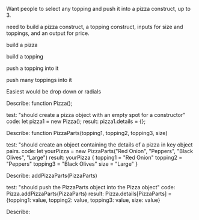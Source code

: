 Want people to select any topping and push it into a pizza construct, up to 3.

need to build a pizza construct, a topping construct, inputs for size and toppings, and an output for price.

build a pizza

build a topping

push a topping into it

push many toppings into it

Easiest would be drop down or radials

Describe: function Pizza();

test: "should create a pizza object with an empty spot for a constructor"
code: let pizza1 = new Pizza();
result: pizza1.details = {};


Describe: function PizzaParts(topping1, topping2, topping3, size)

test: "should create an object containing the details of a pizza in key object pairs.
code: let yourPizza = new PizzaParts("Red Onion", "Peppers", "Black Olives", "Large")
result: yourPizza {
  topping1 = "Red Onion"
  topping2 = "Peppers"
  topping3 = "Black Olives"
  size = "Large"
}


Describe: addPizzaParts(PizzaParts)

test: "should push the PizzaParts object into the Pizza object"
code: Pizza.addPizzaParts(PizzaParts)
result: Pizza.details[PizzaParts] = {topping1: value, topping2: value, topping3: value, size: value}


Describe:

